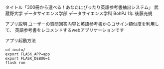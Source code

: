 タイトル「300冊から選べる！あなたにぴったり英語参考書抽出システム」
武蔵野大学 データサイエンス学部 データサイエンス学科 BohPJ 1年 後藤充規

アプリ説明
ユーザーの質問回答内容と英語参考書からコサイン類似度を利用して、
英語参考書をレコメンドするwebアプリケーションです

アプリ起動方法
```
cd inuto/
export FLASK_APP=app
export FLASK_DEBUG=1
flask run
```
